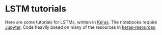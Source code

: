 # LSTM tutorials

Here are some tutorials for LSTMs, written in [Keras](keras.io). The notebooks require [Jupyter](http://jupyter.org/). Code heavily based on many of the resources in [keras-resources](https://github.com/fchollet/keras-resources).
